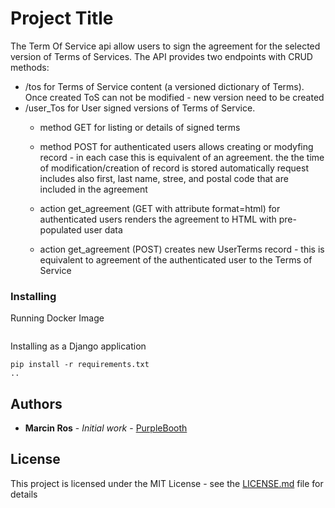 # Project Title

The Term Of Service api allow users to sign the agreement for the selected version of Terms of Services.
The API provides two endpoints with CRUD methods:

- /tos for Terms of Service content (a versioned dictionary of Terms). Once created ToS can not be modified - new version need to be created
- /user_Tos for User signed versions of Terms of Service. 
    - method GET for listing or details of signed terms
    
    - method POST for authenticated users allows creating or modyfing record - in each case this is equivalent of an agreement. 
        the the time of modification/creation of record is stored automatically
        request includes also first, last name, stree, and postal code that are included in the agreement
    
    - action get_agreement (GET with attribute format=html) for authenticated users renders the agreement to HTML with pre-populated user data
    - action get_agreement (POST) creates new UserTerms record - this is equivalent to agreement of the authenticated user to the Terms of Service


### Installing


Running Docker Image

```

```

Installing as a Django application

```
pip install -r requirements.txt
..

```


## Authors

* **Marcin Ros** - *Initial work* - [PurpleBooth](https://github.com/rosmarcin)

## License

This project is licensed under the MIT License - see the [LICENSE.md](LICENSE.md) file for details

    


